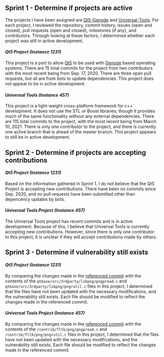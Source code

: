 ## Sprint 1 - Determine if projects are active

The projects I have been assigned are [Qt5-Genode](https://github.com/cproc/qt5#readme) and [Universal-Tools](https://github.com/utechnique/universal_tools).
For each project, I reviewed the repository, commit history, issues (open and closed), pull requests (open and closed), milestones (if any), 
and contributors. Through looking at these factors, I determined whether each project was still in active development. 

#### _Qt5 Project (Instance 1231)_
This project is a port to allow [Qt5](https://www.qt.io/) to be used with [Genode](https://genode.org/) based operating systems. 
There are 15 total commits for the project from two contributors with the most recent being from Sep. 17, 2020. 
There are three open pull requests, but all are from bots to update dependencies. This project does not appear
to be in active development.

#### _Universal Tools (Instance 457)_
This project is a light-weight cross-platform framework for c++ development. It does not use the STL or Boost 
libraries, though it provides much of the same functionality without any external dependencies. There are 115
total commits to the project, with the most recent being from March 10, 2021. There is only one contributor to
the project, and there is currently one active branch that is ahead of the master branch. This project appears 
to still be in active development.

## Sprint 2 - Determine if projects are accepting contributions

#### _Qt5 Project (Instance 1231)_
Based on the information gathered in Sprint 1, I do not believe that the Qt5 Project is accepting new contributions. There have been no commits 
since Sep. 2020, and no pull requests have been submitted other than depencency updates by bots. 

#### _Universal Tools Project (Instance 457)_
The Universal Tools project has recent commits and is in active development. Because of this, I believe that Universal Tools is currently
accepting new contributions. However, since there is only one contributor to this project, it is unclear if they will accept contributions
made by others.

## Sprint 3 - Determine if vulnerability still exists

#### _Qt5 Project (Instance 1231)_
By comparing the changes made in the [referenced commit](https://github.com/glennrp/libpng/commit/347538efbdc21b8df684ebd92d37400b3ce85d55) with the contents of the `qtbase/src/3rdparty/libpng/pngpread.c` and `qtbase/src/3rdparty/libpng/pngrutil.c` files in this project, I determined that the files have not been updated with the necessary modifications, and the vulnerability still exists. Each file should be modified to reflect the changes made in the referenced commit.

#### _Universal Tools Project (Instance 457)_
By comparing the changes made in the [referenced commit](https://github.com/glennrp/libpng/commit/347538efbdc21b8df684ebd92d37400b3ce85d55) with the contents of the `/contrib/fltk/png/pngpread.c` and `/contrib/fltk/png/pngrutil.c` files in this project, I determined that the files have not been updated with the necessary modifications, and the vulnerability still exists. Each file should be modified to reflect the changes made in the referenced commit.
